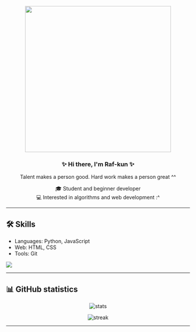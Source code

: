<div align="center">
  
  <img src="https://media4.giphy.com/media/v1.Y2lkPTc5MGI3NjExeHVnN3Jmd2s3cHo3dGY5bjR2eDlna2FrdWtkeGU0ajdsdmdkd3VmOSZlcD12MV9pbnRlcm5hbF9naWZfYnlfaWQmY3Q9Zw/u4zZXYFztZtSZPlWZv/giphy.gif" width="400"/>
  
  <h3>✨ Hi there, I'm Raf-kun ✨</h3>
  <p>Talent makes a person good. Hard work makes a person great ^^</p>
  
</div>

<div align="center">
  <p>🎓 Student and beginner developer<br>
  💻 Interested in algorithms and web development :^</p>
</div>

---

  ## 🛠️ Skills
  - Languages: Python, JavaScript
  - Web: HTML, CSS 
  - Tools: Git

  <img src="https://github-readme-stats.vercel.app/api/top-langs/?username=Raf-kun&layout=compact&theme=tokyonight"/>

---

## 📊 GitHub statistics
<p align="center">
  <img src="https://github-readme-stats.vercel.app/api?username=Raf-kun&show_icons=true&theme=tokyonight" alt="stats"/>
</p>

<p align="center">
  <img src="https://github-readme-streak-stats.herokuapp.com/?user=Raf-kun&theme=tokyonight" alt="streak"/>
</p>

---

<!--
**Raf-kun/Raf-kun** is a ✨ _special_ ✨ repository because its `README.md` (this file) appears on your GitHub profile.

Here are some ideas to get you started:

- 🔭 I’m currently working on ...
- 🌱 I’m currently learning ...
- 👯 I’m looking to collaborate on ...
- 🤔 I’m looking for help with ...
- 💬 Ask me about ...
- 📫 How to reach me: ...
- 😄 Pronouns: ...
- ⚡ Fun fact: ...
-->

